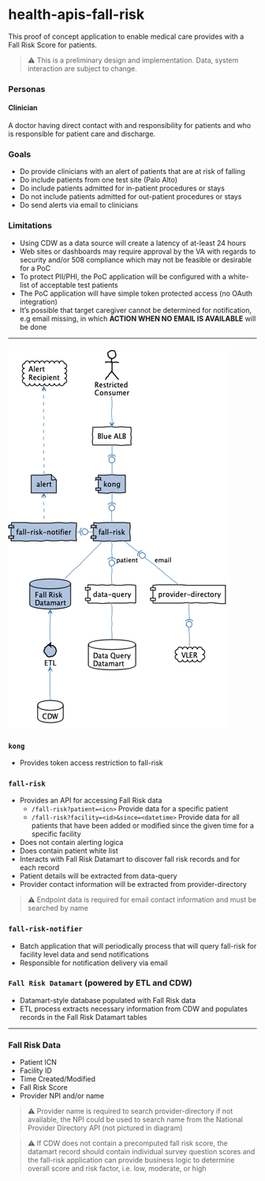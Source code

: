 # health-apis-fall-risk

This proof of concept application to enable medical care provides with a Fall Risk Score for patients.

> ⚠️ This is a preliminary design and implementation. Data, system interaction are subject to change.


### Personas
#### Clinician

A doctor having direct contact with and responsibility for patients and who is responsible for patient care and discharge.


### Goals
- Do provide clinicians with an alert of patients that are at risk of falling
- Do include patients from one test site (Palo Alto)
- Do include patients admitted for in-patient procedures or stays
- Do not include patients admitted for out-patient procedures or stays
- Do send alerts via email to clinicians

 
### Limitations
- Using CDW as a data source will create a latency of at-least 24 hours
- Web sites or dashboards may require approval by the VA with regards to security and/or 508 compliance which may not be feasible or desirable for a PoC
- To protect PII/PHI, the PoC application will be configured with a white-list of acceptable test patients
- The PoC application will have simple token protected access (no OAuth integration)
- It’s possible that target caregiver cannot be determined for notification, e.g email missing, in which **ACTION WHEN NO EMAIL IS AVAILABLE** will be done

 
---

![Components](src/plantuml/fall-risk.png)

### `kong`
- Provides token access restriction to fall-risk

### `fall-risk`
- Provides an API for accessing Fall Risk data
  - `/fall-risk?patient=<icn>` 
    Provide data for a specific patient
  - `/fall-risk?facility=<id>&since=<datetime>`
    Provide data for all patients that have been added or modified since the given time for a specific facility
- Does not contain alerting logica
- Does contain patient white list
- Interacts with Fall Risk Datamart to discover fall risk records and for each record
- Patient details will be extracted from data-query
- Provider contact information will be extracted from provider-directory
> ⚠️ Endpoint data is required for email contact information and must be searched by name 

### `fall-risk-notifier`
- Batch application that will periodically process that will query fall-risk for facility level data and send notifications
- Responsible for notification delivery via email


### `Fall Risk Datamart` (powered by ETL  and CDW)
- Datamart-style database populated with Fall Risk data
- ETL process extracts necessary information from CDW and populates records in the Fall Risk Datamart tables

 
---

### Fall Risk Data
- Patient ICN
- Facility ID
- Time Created/Modified
- Fall Risk Score
- Provider NPI and/or name

> ⚠️ Provider name is required to search provider-directory if not available, the NPI could be used to search name from the National Provider Directory API (not pictured in diagram) 

> ⚠️ If CDW does not contain a precomputed fall risk score, the datamart record should contain individual survey question scores and the fall-risk application can provide business logic to determine overall score and risk factor, i.e. low, moderate, or high 

 